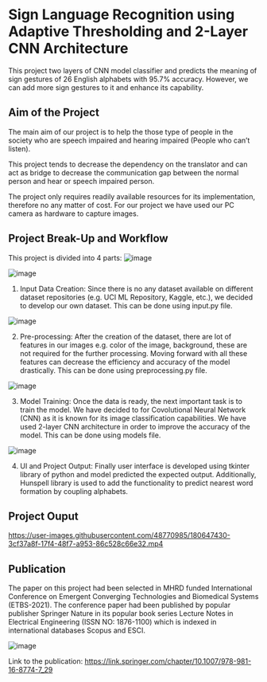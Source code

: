 
# Sign Language Recognition using Adaptive Thresholding and 2-Layer CNN Architecture
This project two layers of CNN model classifier and predicts the meaning of sign gestures of 26 English alphabets with 95.7% accuracy. However, we can add more sign gestures to it and enhance its capability.

## Aim of the Project
The main aim of our project is to help the those type of people in the society who are speech impaired and hearing impaired (People who can’t listen).


This project tends to decrease the dependency on the translator and can act as bridge to decrease the communication gap between the normal person and hear or speech impaired person.


The project only requires readily available resources for its implementation, therefore no any matter of cost. For our project we have used our PC camera as hardware to capture images.

## Project Break-Up and Workflow
This project is divided into 4 parts:
![image](https://user-images.githubusercontent.com/48770985/180646977-045157af-befa-4701-ada7-c1c8908a7222.png)

![image](https://user-images.githubusercontent.com/48770985/202864586-a3b75332-b124-450b-90ce-1b8f7bbd97b0.png)


1. Input Data Creation: Since there is no any dataset available on different dataset repositories (e.g. UCI ML Repository, Kaggle, etc.), we decided to develop our own dataset. This can be done using input.py file.

![image](https://user-images.githubusercontent.com/48770985/202864330-69bc3926-0778-4325-8afb-fb9c217dbf6d.png)

2. Pre-processing: After the creation of the dataset, there are lot of features in our images e.g. color of the image, background, these are not required for the further processing. Moving forward with all these features can decrease the efficiency and accuracy of the model drastically. This can be done using preprocessing.py file.

![image](https://user-images.githubusercontent.com/48770985/202864381-aa5a2063-9d75-4495-8656-399949b6e9e7.png)

3. Model Training: Once the data is ready, the next important task is to train the model. We have decided to for Covolutional Neural Network (CNN) as it is known for its image classification capabilities. We have used 2-layer CNN architecture in order to improve the accuracy of the model. This can be done using models file.

![image](https://user-images.githubusercontent.com/48770985/180647049-3ddbba0c-3f2b-4ef5-87e5-338ccb675c4b.png)


4. UI and Project Output: Finally user interface is developed using tkinter library of python and model predicted the expected output. Additionally, Hunspell library is used to add the functionality to predict nearest word formation by coupling alphabets.

## Project Ouput

https://user-images.githubusercontent.com/48770985/180647430-3cf37a8f-17f4-48f7-a953-86c528c66e32.mp4

## Publication
The paper on this project had been selected in MHRD funded International Conference on Emergent Converging Technologies and Biomedical Systems (ETBS-2021). The conference paper had been published by popular publisher Springer Nature in its popular book series Lecture Notes in Electrical Engineering (ISSN NO: 1876-1100) which is indexed in international databases Scopus and ESCI.

![image](https://user-images.githubusercontent.com/48770985/180647142-b04edf82-8921-4cef-a75c-8b27ca607978.png)


Link to the publication: https://link.springer.com/chapter/10.1007/978-981-16-8774-7_29
